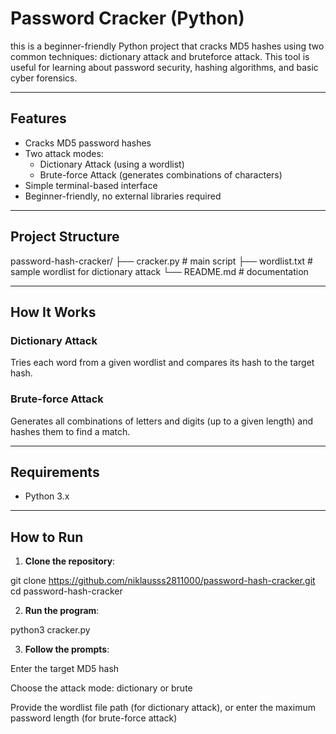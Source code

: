 # Password Cracker (Python)

this is a beginner-friendly Python project that cracks MD5 hashes using two common techniques: dictionary attack and bruteforce attack. This tool is useful for learning about password security, hashing algorithms, and basic cyber forensics.

---

## Features

- Cracks MD5 password hashes
- Two attack modes:
  - Dictionary Attack (using a wordlist)
  - Brute-force Attack (generates combinations of characters)
- Simple terminal-based interface
- Beginner-friendly, no external libraries required

---

## Project Structure
password-hash-cracker/
├── cracker.py # main script
├── wordlist.txt # sample wordlist for dictionary attack
└── README.md # documentation


---

## How It Works

### Dictionary Attack
Tries each word from a given wordlist and compares its hash to the target hash.

### Brute-force Attack
Generates all combinations of letters and digits (up to a given length) and hashes them to find a match.

---

## Requirements

- Python 3.x

---

## How to Run

1. **Clone the repository**:

git clone https://github.com/niklausss2811000/password-hash-cracker.git
cd password-hash-cracker

2. **Run the program**:

python3 cracker.py

3. **Follow the prompts**:

Enter the target MD5 hash

Choose the attack mode: dictionary or brute

Provide the wordlist file path (for dictionary attack), or enter the maximum password length (for brute-force attack)








